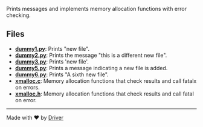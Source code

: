 <!--------------------------------------------------------------------------------->
<!-- IMPORTANT: This file is auto-generated by Driver (https://driver.ai). -------->
<!-- Manual edits may be overwritten on future commits. --------------------------->
<!--------------------------------------------------------------------------------->

Prints messages and implements memory allocation functions with error checking.


## Files
- **[dummy1.py](dummy1.py.md)**: Prints "new file".
- **[dummy2.py](dummy2.py.md)**: Prints the message "this is a different new file".
- **[dummy3.py](dummy3.py.md)**: Prints 'new file'.
- **[dummy5.py](dummy5.py.md)**: Prints a message indicating a new file is added.
- **[dummy6.py](dummy6.py.md)**: Prints "A sixth new file".
- **[xmalloc.c](xmalloc.c.md)**: Memory allocation functions that check results and call fatalx on errors.
- **[xmalloc.h](xmalloc.h.md)**: Memory allocation functions that check results and call fatal on error.

---
Made with ❤️ by [Driver](https://www.driver.ai/)